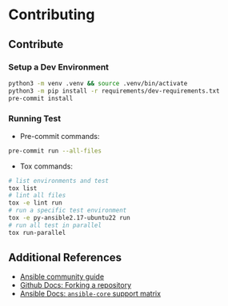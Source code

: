 # Contributing

## Contribute

### Setup a Dev Environment

```sh
python3 -m venv .venv && source .venv/bin/activate
python3 -m pip install -r requirements/dev-requirements.txt
pre-commit install
```

### Running Test

- Pre-commit commands:

```sh
pre-commit run --all-files
```

- Tox commands:

```sh
# list environments and test
tox list
# lint all files
tox -e lint run
# run a specific test environment
tox -e py-ansible2.17-ubuntu22 run
# run all test in parallel
tox run-parallel
```

## Additional References

- [Ansible community guide](https://docs.ansible.com/ansible/devel/community/index.html)
- [Github Docs: Forking a repository](https://docs.github.com/en/pull-requests/collaborating-with-pull-requests/working-with-forks/fork-a-repo#forking-a-repository)
- [Ansible Docs: `ansible-core` support matrix](https://docs.ansible.com/ansible/latest/reference_appendices/release_and_maintenance.html#ansible-core-support-matrix)
